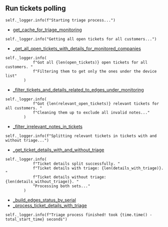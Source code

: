 ## Run tickets polling
```
self._logger.info(f"Starting triage process...")
```
* [get_cache_for_triage_monitoring](../../repositories/customer_cache_repository/get_cache_for_triage_monitoring.md)
```
self._logger.info("Getting all open tickets for all customers...")
```
* [_get_all_open_tickets_with_details_for_monitored_companies](_get_all_open_tickets_with_details_for_monitored_companies.md)
```
self._logger.info(
            f"Got all {len(open_tickets)} open tickets for all customers. "
            f"Filtering them to get only the ones under the device list"
        )
```
* [_filter_tickets_and_details_related_to_edges_under_monitoring](_filter_tickets_and_details_related_to_edges_under_monitoring.md)
```
self._logger.info(
            f"Got {len(relevant_open_tickets)} relevant tickets for all customers. "
            f"Cleaning them up to exclude all invalid notes..."
        )
```
* [_filter_irrelevant_notes_in_tickets](_filter_irrelevant_notes_in_tickets.md)
```
self._logger.info(f"Splitting relevant tickets in tickets with and without triage...")
```
* [_get_ticket_details_with_and_without_triage](_get_ticket_details_with_and_without_triage.md)
```
self._logger.info(
            f"Ticket details split successfully. "
            f"Ticket details with triage: {len(details_with_triage)}. "
            f"Ticket details without triage: {len(details_without_triage)}. "
            "Processing both sets..."
        )
```
* [_build_edges_status_by_serial](_build_edges_status_by_serial.md)
* [_process_ticket_details_with_triage](_process_ticket_details_with_triage.md)
```
self._logger.info(f"Triage process finished! took {time.time() - total_start_time} seconds")
```